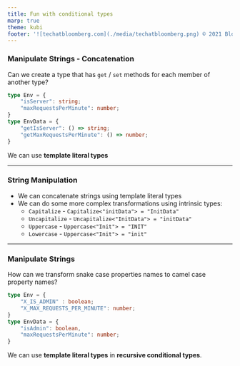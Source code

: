 ```yaml
---
title: Fun with conditional types
marp: true
theme: kubi
footer: '![techatbloomberg.com](./media/techatbloomberg.png) © 2021 Bloomberg Finance L.P. All rights reserved. ![techatbloomberg.com](./media/bloomberg.png)'
---
```



### Manipulate Strings - Concatenation

<question>

Can we create a type that has `get` / `set` methods for each member of another type?
```ts
type Env = {
    "isServer": string;
    "maxRequestsPerMinute": number;
}
type EnvData = {
    "getIsServer": () => string;
    "getMaxRequestsPerMinute": () => number;
}
```
</question>
<answer>

We can use **template literal types**

</answer>

---

### String Manipulation 

* We can concatenate strings using template literal types
* We can do some more complex transformations using intrinsic types:
    * `Capitalize` - `Capitalize<"initData"> = "InitData"`
    * `Uncapitalize` - `Uncapitalize<"InitData"> = "initData"`
    * `Uppercase` - `Uppercase<"Init"> = "INIT"`
    * `Lowercase` - `Uppercase<"Init"> = "init"`

---


### Manipulate Strings

<question>

How can we transform snake case properties names to camel case property names?

```ts
type Env = {
    "X_IS_ADMIN" : boolean;
    "X_MAX_REQUESTS_PER_MINUTE": number;
}
type EnvData = {
    "isAdmin": boolean,
    "maxRequestsPerMinute": number;
}
```
</question>

<answer>

We can use **template literal types** in **recursive conditional types**.

</answer>
